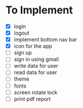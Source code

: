 # To Implement
- [x] login
- [x] logout
- [x] implement bottom nav bar
- [x] icon for the app
- [ ] sign up
- [ ] sign in using gmail
- [ ] write data for user
- [ ] read data for user
- [ ] theme
- [ ] fonts
- [ ] screen rotate lock
- [ ] print pdf report